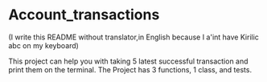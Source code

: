 # Account_transactions
(I write this README without translator,in English because I a'int have Kirilic abc on my keyboard)

This project can help you with taking 5 latest successful transaction and print them on the terminal. 
The Project has 3 functions, 1 class, and tests.